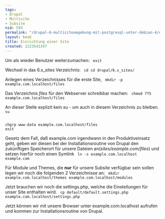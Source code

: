 ```yaml
---
tags:
- Drupal
- Multisite
- Subsite
nid: 593
permalink: "/drupal-6-multisiteumgebung-mit-postgresql-unter-debian-4/einrichtung-einer-site.html"
layout: book
title: Einrichtung einer Site
created: 1223541347
---
```

Um als wieder Benutzer weiterzumachen:
<code>
exit
</code>


Wechsel in das 6.x_sites Verzeichnis:
<code>
cd
cd drupal/6.x_sites/
</code>


Anlegen eines Verzeichnisses für die erste Site,
<code>
mkdir -p example.com.localhost/files
</code>


Das Verzeichnis <i>files</i> für den Webserver schreibbar machen:
<code>
chmod 775 example.com.localhost/files
</code>


An dieser Stelle explizit kein <i>su -</i> um auch in diesem Verzeichnis zu bleiben.
<code>
su
</code>


<code>
chgrp www-data example.com.localhost/files
exit
</code>


Gesetz dem Fall, daß example.com irgendwann in den Produktiveinsatz
geht, geben wir diesen bei der Installationsroutine von Drupal den zukünftigen Speicherort für unsere Dateien an(<i>sites/example.com/files</i>)
und setzen hierfür noch einen Symlink
<code>
ln -s example.com.localhost example.com
</code>


Für Module und Themes, die <strong>nur</strong> für unsere Subsite verfügbar sein sollen legen wir noch die folgenden 2 Verzeichnisse an:
<code>
mkdir example.com.localhost/themes example.com.localhost/modules
</code>


Jetzt brauchen wir noch die settings.php, welche die Einstellungen für unser Site enthalten wird. 
<code>
cp default/default.settings.php example.com.localhost/settings.php
</code>

Jetzt können wir mit unsere Browser unter example.com.localhost aufrufen und kommen zur Installationsroutine von Drupal.
